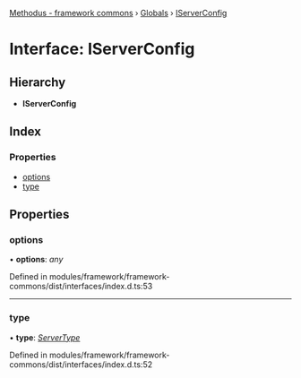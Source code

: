[Methodus - framework commons](../README.md) › [Globals](../globals.md) › [IServerConfig](modules/framework/common/iserverconfig.md)

# Interface: IServerConfig

## Hierarchy

* **IServerConfig**

## Index

### Properties

* [options](#options)
* [type](#type)

## Properties

###  options

• **options**: *any*

Defined in modules/framework/framework-commons/dist/interfaces/index.d.ts:53

___

###  type

• **type**: *[ServerType](../enums/servertype.md)*

Defined in modules/framework/framework-commons/dist/interfaces/index.d.ts:52
